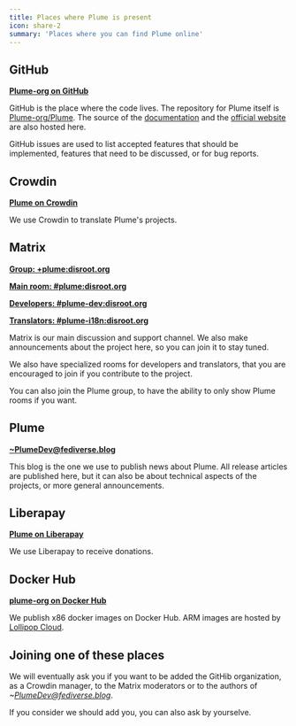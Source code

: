 ```yaml
---
title: Places where Plume is present
icon: share-2
summary: 'Places where you can find Plume online'
---
```


## GitHub

**[Plume-org on GitHub](https://github.com/Plume-org)**

GitHub is the place where the code lives. The repository for Plume itself is [Plume-org/Plume](https://github.com/Plume-org/Plume).
The source of the [documentation](https://github.com/Plume-org/docs) and the [official website](https://github.com/Plume-org/joinplu.me)
are also hosted here.

GitHub issues are used to list accepted features that should be implemented, features that need to be discussed, or for bug reports.

## Crowdin

**[Plume on Crowdin](https://crowdin.com/project/plume)**

We use Crowdin to translate Plume's projects.

## Matrix

**[Group: +plume:disroot.org](https://app.element.io/#/group/+plume:disroot.org)**

**[Main room: #plume:disroot.org](https://app.element.io/#/room/#plume:disroot.org)**

**[Developers: #plume-dev:disroot.org](https://app.element.io/#/room/#plume-dev:disroot.org)**

**[Translators: #plume-i18n:disroot.org](https://app.element.io/#/room/#plume-i18n:disroot.org)**

Matrix is our main discussion and support channel. We also make announcements about the project here, so you can join it
to stay tuned.

We also have specialized rooms for developers and translators, that you are encouraged to join if you contribute to the project.

You can also join the Plume group, to have the ability to only show Plume rooms if you want.

## Plume

**[~PlumeDev@fediverse.blog](https://fediverse.blog/~/PlumeDev)**

This blog is the one we use to publish news about Plume. All release articles are published here, but
it can also be about technical aspects of the projects, or more general announcements.

## Liberapay

**[Plume on Liberapay](https://liberapay.com/Plume)**

We use Liberapay to receive donations.

## Docker Hub

**[plume-org on Docker Hub](https://hub.docker.com/u/plumeorg)**

We publish x86 docker images on Docker Hub. ARM images are hosted by [Lollipop Cloud](https://lollipopcloud.solutions).

## Joining one of these places

We will eventually ask you if you want to be added the GitHib organization, as a Crowdin manager, to the Matrix moderators
or to the authors of *~PlumeDev@fediverse.blog*.

If you consider we should add you, you can also ask by yourselve.
